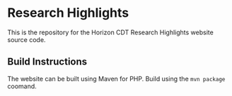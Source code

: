# Research Highlights

This is the repository for the Horizon CDT Research Highlights website source code.


## Build Instructions

The website can be built using Maven for PHP. Build using the `mvn package` coomand.
